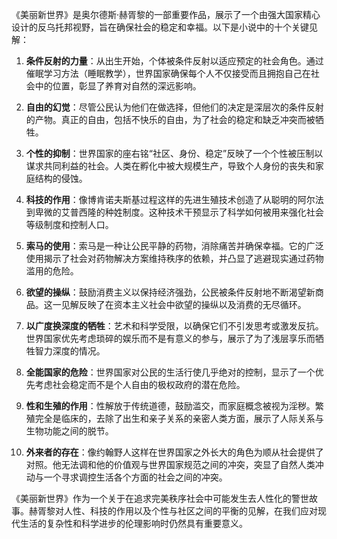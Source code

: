《美丽新世界》是奥尔德斯·赫胥黎的一部重要作品，展示了一个由强大国家精心设计的反乌托邦视野，旨在确保社会的稳定和幸福。以下是小说中的十个关键见解：

1. **条件反射的力量**：从出生开始，个体被条件反射以适应预定的社会角色。通过催眠学习方法（睡眠教学），世界国家确保每个人不仅接受而且拥抱自己在社会中的位置，彰显了养育对自然的深远影响。

2. **自由的幻觉**：尽管公民认为他们在做选择，但他们的决定是深层次的条件反射的产物。真正的自由，包括不快乐的自由，为了社会的稳定和缺乏冲突而被牺牲。

3. **个性的抑制**：世界国家的座右铭“社区、身份、稳定”反映了一个个性被压制以谋求共同利益的社会。人类在孵化中被大规模生产，导致个人身份的丧失和家庭结构的侵蚀。

4. **科技的作用**：像博肯诺夫斯基过程这样的先进生殖技术创造了从聪明的阿尔法到卑微的艾普西隆的种姓制度。这种技术干预显示了科学如何被用来强化社会等级制度和控制人口。

5. **索马的使用**：索马是一种让公民平静的药物，消除痛苦并确保幸福。它的广泛使用揭示了社会对药物解决方案维持秩序的依赖，并凸显了逃避现实通过药物滥用的危险。

6. **欲望的操纵**：鼓励消费主义以保持经济强劲，公民被条件反射地不断渴望新商品。这一见解反映了在资本主义社会中欲望的操纵以及消费的无尽循环。

7. **以广度换深度的牺牲**：艺术和科学受限，以确保它们不引发思考或激发反抗。世界国家优先考虑琐碎的娱乐而不是有意义的参与，展示了为了浅层享乐而牺牲智力深度的情况。

8. **全能国家的危险**：世界国家对公民的生活行使几乎绝对的控制，显示了一个优先考虑社会稳定而不是个人自由的极权政府的潜在危险。

9. **性和生殖的作用**：性解放于传统道德，鼓励滥交，而家庭概念被视为淫秽。繁殖完全是临床的，去除了出生和亲子关系的亲密人类方面，展示了人际关系与生物功能之间的脱节。

10. **外来者的存在**：像约翰野人这样在世界国家之外长大的角色为顺从社会提供了对照。他无法调和他的价值观与世界国家规范之间的冲突，突显了自然人类冲动与一个寻求调控生活各个方面的社会之间的冲突。

《美丽新世界》作为一个关于在追求完美秩序社会中可能发生去人性化的警世故事。赫胥黎对人性、科技的作用以及个性与社区之间的平衡的见解，在我们应对现代生活的复杂性和科学进步的伦理影响时仍然具有重要意义。